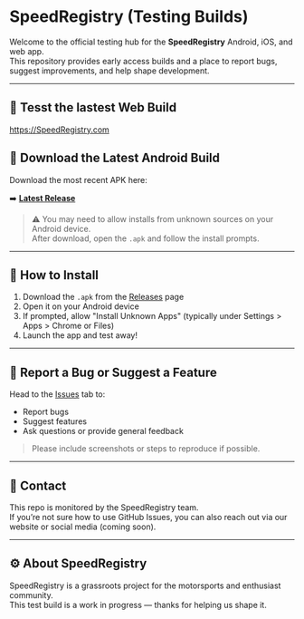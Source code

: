 # SpeedRegistry (Testing Builds)

Welcome to the official testing hub for the **SpeedRegistry** Android, iOS, and web app.  
This repository provides early access builds and a place to report bugs, suggest improvements, and help shape development.

---
## 🚀 Tesst the lastest Web Build

https://SpeedRegistry.com


## 🚀 Download the Latest Android Build

Download the most recent APK here:

➡️ **[Latest Release](https://github.com/stoli/speedregistry-testing/releases/latest)**

> ⚠️ You may need to allow installs from unknown sources on your Android device.  
> After download, open the `.apk` and follow the install prompts.

---

## 📲 How to Install

1. Download the `.apk` from the [Releases](https://github.com/stoli/speedregistry-testing/releases) page
2. Open it on your Android device
3. If prompted, allow "Install Unknown Apps" (typically under Settings > Apps > Chrome or Files)
4. Launch the app and test away!

---

## 🐞 Report a Bug or Suggest a Feature

Head to the [Issues](https://github.com/stoli/speedregistry-testing/issues) tab to:

- Report bugs
- Suggest features
- Ask questions or provide general feedback

> Please include screenshots or steps to reproduce if possible.

---

## 💬 Contact

This repo is monitored by the SpeedRegistry team.  
If you’re not sure how to use GitHub Issues, you can also reach out via our website or social media (coming soon).

---

## ⚙️ About SpeedRegistry

SpeedRegistry is a grassroots project for the motorsports and enthusiast community.  
This test build is a work in progress — thanks for helping us shape it.
